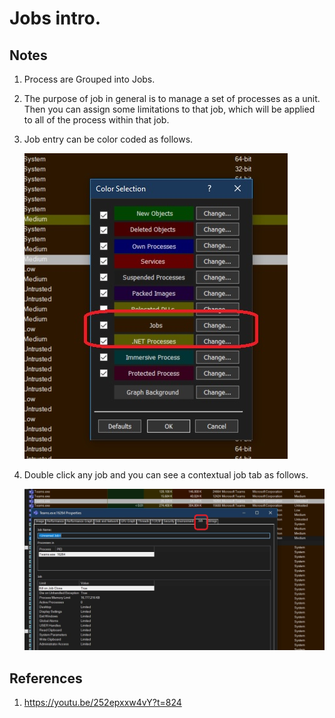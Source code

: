 # Jobs intro.

## Notes
1. Process are Grouped into Jobs.
2. The purpose of job in general is to manage a set of processes as a unit. Then you can assign some limitations to that job, which will be applied to all of the process within that job.
3. Job entry can be color coded as follows.

    ![Color Coding](images/50_50_Job_Color_Config.jpg)

4. Double click any job and you can see a contextual job tab as follows.

    ![Job Contextual Menu](images/51_50_TeamsJobContextalJobTab.jpg)



## References
1. https://youtu.be/252epxxw4vY?t=824